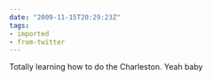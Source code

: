 ```yaml
---
date: "2009-11-15T20:29:23Z"
tags:
- imported
- from-twitter
---
```

Totally learning how to do the Charleston. Yeah baby
